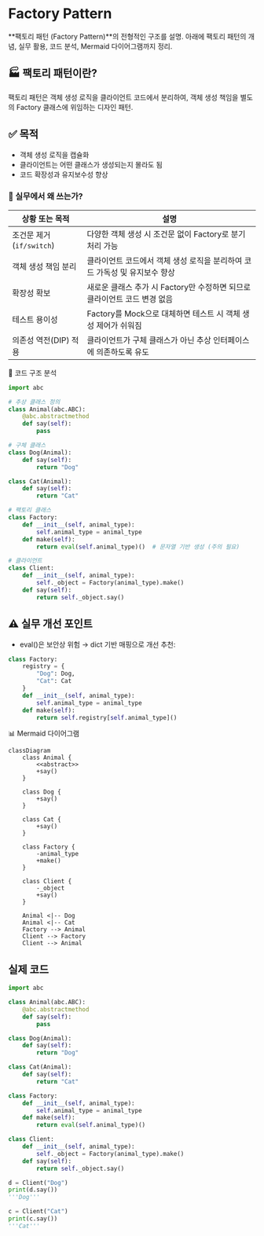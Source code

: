 # Factory Pattern
**팩토리 패턴 (Factory Pattern)**의 전형적인 구조를 설명. 
아래에 팩토리 패턴의 개념, 실무 활용, 코드 분석, Mermaid 다이어그램까지 정리.

## 🏭 팩토리 패턴이란?
팩토리 패턴은 객체 생성 로직을 클라이언트 코드에서 분리하여, 객체 생성 책임을 별도의 Factory 클래스에 위임하는 디자인 패턴.

## ✅ 목적
- 객체 생성 로직을 캡슐화
- 클라이언트는 어떤 클래스가 생성되는지 몰라도 됨
- 코드 확장성과 유지보수성 향상

### 🧠 실무에서 왜 쓰는가?

| 상황 또는 목적             | 설명                                                                 |
|----------------------------|----------------------------------------------------------------------|
| 조건문 제거 (`if/switch`)   | 다양한 객체 생성 시 조건문 없이 Factory로 분기 처리 가능                 |
| 객체 생성 책임 분리         | 클라이언트 코드에서 객체 생성 로직을 분리하여 코드 가독성 및 유지보수 향상 |
| 확장성 확보                | 새로운 클래스 추가 시 Factory만 수정하면 되므로 클라이언트 코드 변경 없음   |
| 테스트 용이성              | Factory를 Mock으로 대체하면 테스트 시 객체 생성 제어가 쉬워짐             |
| 의존성 역전(DIP) 적용       | 클라이언트가 구체 클래스가 아닌 추상 인터페이스에 의존하도록 유도           |


🧪 코드 구조 분석
```python
import abc

# 추상 클래스 정의
class Animal(abc.ABC):
    @abc.abstractmethod
    def say(self):
        pass

# 구체 클래스
class Dog(Animal):
    def say(self):
        return "Dog"

class Cat(Animal):
    def say(self):
        return "Cat"

# 팩토리 클래스
class Factory:
    def __init__(self, animal_type):
        self.animal_type = animal_type
    def make(self):
        return eval(self.animal_type)()  # 문자열 기반 생성 (주의 필요)

# 클라이언트
class Client:
    def __init__(self, animal_type):
        self._object = Factory(animal_type).make()
    def say(self):
        return self._object.say()

```

## ⚠️ 실무 개선 포인트
- eval()은 보안상 위험 → dict 기반 매핑으로 개선 추천:
```python
class Factory:
    registry = {
        "Dog": Dog,
        "Cat": Cat
    }
    def __init__(self, animal_type):
        self.animal_type = animal_type
    def make(self):
        return self.registry[self.animal_type]()
```


📊 Mermaid 다이어그램
```mermaid
classDiagram
    class Animal {
        <<abstract>>
        +say()
    }

    class Dog {
        +say()
    }

    class Cat {
        +say()
    }

    class Factory {
        -animal_type
        +make()
    }

    class Client {
        -_object
        +say()
    }

    Animal <|-- Dog
    Animal <|-- Cat
    Factory --> Animal
    Client --> Factory
    Client --> Animal
```



## 실제 코드
```python
import abc

class Animal(abc.ABC):
    @abc.abstractmethod
    def say(self):
        pass

class Dog(Animal):
    def say(self):
        return "Dog"

class Cat(Animal):
    def say(self):
        return "Cat"

class Factory:
    def __init__(self, animal_type):
        self.animal_type = animal_type
    def make(self):
        return eval(self.animal_type)()

class Client:
    def __init__(self, animal_type):
        self._object = Factory(animal_type).make()
    def say(self):
        return self._object.say()

d = Client("Dog")
print(d.say())
'''Dog'''

c = Client("Cat")
print(c.say())
'''Cat'''

```